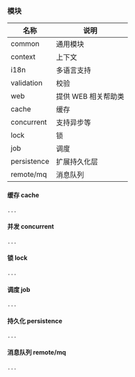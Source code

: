 ### 模块

| 名称 | 说明 |
| --- | --- |
| common | 通用模块 |
| context | 上下文 |
| i18n | 多语言支持 |
| validation | 校验 |
| web | 提供 WEB 相关帮助类 |
| cache | 缓存 |
| concurrent | 支持异步等 |
| lock | 锁 |
| job | 调度 |
| persistence | 扩展持久化层 |
| remote/mq | 消息队列 |

#### 缓存 cache
```
...
```

#### 并发 concurrent
```
...
```

#### 锁 lock
```
...
```

#### 调度 job
```
...
```

#### 持久化 persistence
```
...
```

#### 消息队列 remote/mq
```
...
```
